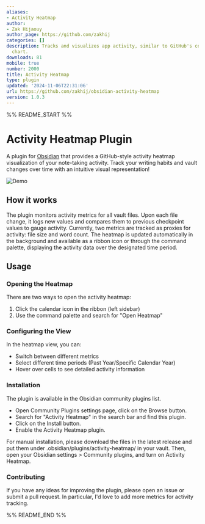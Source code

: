 ```yaml
---
aliases:
- Activity Heatmap
author:
- Zak Hijaouy
author_page: https://github.com/zakhij
categories: []
description: Tracks and visualizes app activity, similar to GitHub's contribution
  chart.
downloads: 81
mobile: true
number: 2000
title: Activity Heatmap
type: plugin
updated: '2024-11-06T22:31:06'
url: https://github.com/zakhij/obsidian-activity-heatmap
version: 1.0.3
---
```


%% README_START %%

# Activity Heatmap Plugin

A plugin for [Obsidian](https://obsidian.md) that provides a GitHub-style activity heatmap visualization of your note-taking activity. Track your writing habits and vault changes over time with an intuitive visual representation!

![Demo](https://raw.githubusercontent.com/zakhij/obsidian-activity-heatmap/HEAD/images/demo.gif)

## How it works

The plugin monitors activity metrics for all vault files. Upon each file change, it logs new values and compares them to previous checkpoint values to gauge activity. Currently, two metrics are tracked as proxies for activity: file size and word count. The heatmap is updated automatically in the background and available as a ribbon icon or through the command palette, displaying the activity data over the designated time period.


## Usage


### Opening the Heatmap

There are two ways to open the activity heatmap:
1. Click the calendar icon in the ribbon (left sidebar)
2. Use the command palette and search for "Open Heatmap"

### Configuring the View

In the heatmap view, you can:
- Switch between different metrics 
- Select different time periods (Past Year/Specific Calendar Year)
- Hover over cells to see detailed activity information


### Installation
The plugin is available in the Obsidian community plugins list.
- Open Community Plugins settings page, click on the Browse button.
- Search for "Activity Heatmap" in the search bar and find this plugin.
- Click on the Install button.
- Enable the Activity Heatmap plugin.

For manual installation, please download the files in the latest release and put them under .obsidian/plugins/activity-heatmap/ in your vault. Then, open your Obsidian settings > Community plugins, and turn on Activity Heatmap.


### Contributing

If you have any ideas for improving the plugin, please open an issue or submit a pull request. In particular, I'd love to add more metrics for activity tracking.


%% README_END %%